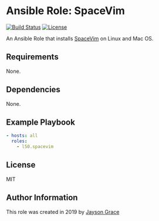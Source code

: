 # Ansible Role: SpaceVim

[![Build Status](https://travis-ci.com/l50/ansible-spacevim.svg?branch=master)](https://travis-ci.com/l50/ansible-spacevim)
[![License](http://img.shields.io/:license-mit-blue.svg)](https://github.com/l50/ansible-spacevim/blob/master/LICENSE)

An Ansible Role that installs [SpaceVim](https://github.com/SpaceVim/SpaceVim) on Linux and Mac OS.

## Requirements

None.

## Dependencies

None.

## Example Playbook

```yaml
- hosts: all
  roles:
    - l50.spacevim
```

## License

MIT

## Author Information

This role was created in 2019 by [Jayson Grace](https://techvomit.net)
